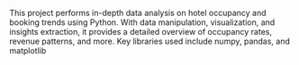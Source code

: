 This project performs in-depth data analysis on hotel occupancy and booking trends using Python. With data manipulation, visualization, and insights extraction, it provides a detailed overview of occupancy rates, revenue patterns, and more. Key libraries used include numpy, pandas, and matplotlib
